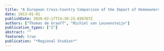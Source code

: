 ```yaml
---
title: "A European Cross-Country Comparison of the Impact of Homeownership and Transaction Costs on Job Tenure"
date: 2013-01-01
publishDate: 2020-02-17T14:30:23.656767Z
authors: ["Thomas de Graaff", "Michiel van Leuvensteijn"]
publication_types: ["2"]
abstract: ""
featured: true
publication: "*Regional Studies*"
---
```


